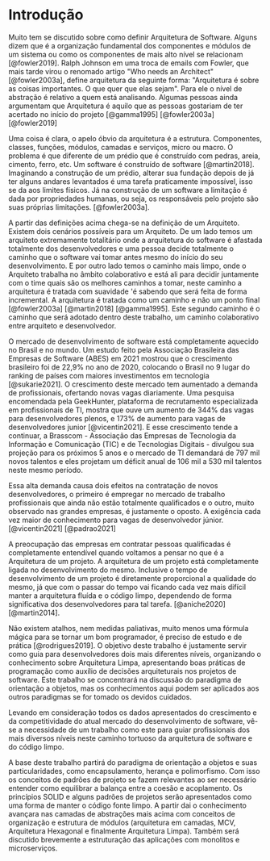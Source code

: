 # Introdução
Muito tem se discutido sobre como definir Arquitetura de Software. Alguns dizem que é a organização fundamental dos componentes e módulos de um sistema ou como os componentes de mais alto nível se relacionam [@fowler2019]. Ralph Johnson em uma troca de emails com Fowler, que mais tarde virou o renomado artigo "Who needs an Architect" [@fowler2003a], define arquitetura da seguinte forma: "Arquitetura é sobre as coisas importantes. O que quer que elas sejam". Para ele o nível de abstração é relativo a quem está analisando. Algumas pessoas ainda argumentam que Arquitetura é aquilo que as pessoas gostariam de ter acertado no início do projeto [@gamma1995]  [@fowler2003a]  [@fowler2019]

Uma coisa é clara, o apelo óbvio da arquitetura é a estrutura. Componentes, classes, funções, módulos, camadas e serviços, micro ou macro. O problema é que diferente de um prédio que é construído com pedras, areia, cimento, ferro, etc. Um software é construído de software [@martin2018]. Imaginando a construção de um prédio, alterar sua fundação depois de já ter alguns andares levantados é uma tarefa praticamente impossível, isso se da aos limites físicos. Já na construção de um software a limitação é dada por propriedades humanas, ou seja, os responsáveis pelo projeto são suas próprias limitações. [@fowler2003a]. 

A partir das definições acima chega-se na definição de um Arquiteto. Existem dois cenários possíveis para um Arquiteto. De um lado temos um arquiteto extremamente totalitário onde a arquitetura do software é afastada totalmente dos desenvolvedores e uma pessoa decide totalmente o caminho que o software vai tomar antes mesmo do início do seu desenvolvimento. E por outro lado temos o caminho mais limpo, onde o Arquiteto trabalha no âmbito colaborativo e está ali para decidir juntamente com o time quais são os melhores caminhos a tomar, neste caminho a arquitetura é tratada com suavidade 'é sabendo que será feita de forma incremental. A arquitetura é tratada como um caminho e não um ponto final [@fowler2003a]  [@martin2018]  [@gamma1995]. Este segundo caminho é o caminho que será adotado dentro deste trabalho, um caminho colaborativo entre arquiteto e desenvolvedor.

O mercado de desenvolvimento de software está completamente aquecido no Brasil e no mundo. Um estudo feito pela Associação Brasileira das Empresas de Software (ABES) em 2021 mostrou que o crescimento brasileiro foi de 22,9% no ano de 2020, colocando o Brasil no 9 lugar do ranking de países com maiores investimentos em tecnologia [@sukarie2021]. O crescimento deste mercado tem aumentado a demanda de profissionais, ofertando novas vagas diariamente. Uma pesquisa encomendada pela GeekHunter, plataforma de recrutamento especializada em profissionais de TI, mostra que ouve um aumento de 344% das vagas para desenvolvedores plenos, e 173% de aumento para vagas de desenvolvedores junior [@vicentin2021]. E esse crescimento tende a continuar, a Brasscom - Associação das Empresas de Tecnologia da Informação e Comunicação (TIC) e de Tecnologias Digitais - divulgou sua projeção para os próximos 5 anos e o mercado de TI demandará de 797 mil novos talentos e eles projetam um déficit anual de 106 mil a 530 mil talentos neste mesmo período.

Essa alta demanda causa dois efeitos na contratação de novos desenvolvedores, o primeiro é empregar no mercado de trabalho profissionais que ainda não estão totalmente qualificados e o outro, muito observado nas grandes empresas, é justamente o oposto. A exigência cada vez maior de conhecimento para vagas de desenvolvedor júnior. [@vicentin2021]  [@padrao2021]

A preocupação das empresas em contratar pessoas qualificadas é completamente entendível quando voltamos a pensar no que é a Arquitetura de um projeto. A arquitetura de um projeto está completamente ligada no desenvolvimento do mesmo. Inclusive o tempo de desenvolvimento de um projeto é diretamente proporcional a qualidade do mesmo, já que com o passar do tempo vai ficando cada vez mais difícil manter a arquitetura fluída e o código limpo, dependendo de forma significativa dos desenvolvedores para tal tarefa. [@aniche2020]  [@martin2014]. 

Não existem atalhos, nem medidas paliativas, muito menos uma fórmula mágica para se tornar um bom programador, é preciso de estudo e de prática [@rodrigues2019]. O objetivo deste trabalho é justamente servir como guia para desenvolvedores dois mais diferentes níveis, organizando o conhecimento sobre Arquitetura Limpa, apresentando boas práticas de programação como auxílio de decisões arquiteturais nos projetos de software. Este trabalho se concentrará na discussão do paradigma de orientação a objetos, mas os conhecimentos aqui podem ser aplicados aos outros paradigmas se for tomado os devidos cuidados.

Levando em consideração todos os dados apresentados do crescimento e da competitividade do atual mercado do desenvolvimento de software, vê-se a necessidade de um trabalho como este para guiar profissionais dos mais diversos níveis neste caminho tortuoso da arquitetura de software e do código limpo.

A base deste trabalho partirá do paradigma de orientação a objetos e suas particularidades, como encapsulamento, herança e polimorfismo. Com isso os conceitos de padrões de projeto se fazem relevantes ao ser necessário entender como equilibrar a balança entre a coesão e acoplamento. Os princípios SOLID e alguns padrões de projetos serão apresentados como uma forma de manter o código fonte limpo. A partir dai o conhecimento avançara nas camadas de abstrações mais acima com conceitos de organização e estrutura de módulos (arquitetura em camadas, MCV, Arquitetura Hexagonal e finalmente Arquitetura Limpa). Também será discutido brevemente a estruturação das aplicações com monolitos e microserviços. 
